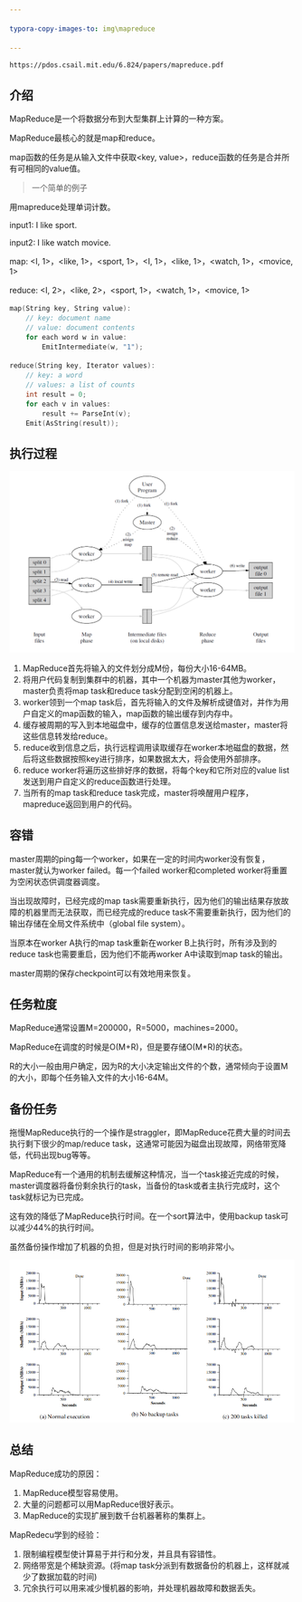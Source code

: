 ```yaml
---

typora-copy-images-to: img\mapreduce

---
```


```pdf
https://pdos.csail.mit.edu/6.824/papers/mapreduce.pdf
```





## 介绍

MapReduce是一个将数据分布到大型集群上计算的一种方案。

MapReduce最核心的就是map和reduce。

map函数的任务是从输入文件中获取<key, value>，reduce函数的任务是合并所有可相同的value值。

> 一个简单的例子

用mapreduce处理单词计数。

input1: I like sport.

input2: I like watch movice.

map: <I, 1>，<like, 1>，<sport, 1>，<I, 1>，<like, 1>，<watch, 1>，<movice, 1>

reduce: <I, 2>，<like, 2>，<sport, 1>，<watch, 1>，<movice, 1>





```cpp
map(String key, String value):
    // key: document name
    // value: document contents
    for each word w in value:
    	EmitIntermediate(w, "1");

reduce(String key, Iterator values):
    // key: a word
    // values: a list of counts
    int result = 0;
    for each v in values:
        result += ParseInt(v);
    Emit(AsString(result));
```



## 执行过程

![image-20201223214050790](img/mapreduce/image-20201223214050790.png)

1. MapReduce首先将输入的文件划分成M份，每份大小16-64MB。
2. 将用户代码复制到集群中的机器，其中一个机器为master其他为worker，master负责将map task和reduce task分配到空闲的机器上。
3. worker领到一个map task后，首先将输入的文件及解析成键值对，并作为用户自定义的map函数的输入，map函数的输出缓存到内存中。
4. 缓存被周期的写入到本地磁盘中，缓存的位置信息发送给master，master将这些信息转发给reduce。
5. reduce收到信息之后，执行远程调用读取缓存在worker本地磁盘的数据，然后将这些数据按照key进行排序，如果数据太大，将会使用外部排序。
6. reduce worker将遍历这些排好序的数据，将每个key和它所对应的value list发送到用户自定义的reduce函数进行处理。
7. 当所有的map task和reduce task完成，master将唤醒用户程序，mapreduce返回到用户的代码。



## 容错

master周期的ping每一个worker，如果在一定的时间内worker没有恢复，master就认为worker failed。每一个failed worker和completed worker将重置为空闲状态供调度器调度。

当出现故障时，已经完成的map task需要重新执行，因为他们的输出结果存放故障的机器里而无法获取，而已经完成的reduce task不需要重新执行，因为他们的输出存储在全局文件系统中（global file system）。

当原本在worker A执行的map task重新在worker B上执行时，所有涉及到的reduce task也需要重启，因为他们不能再worker A中读取到map task的输出。

master周期的保存checkpoint可以有效地用来恢复。





## 任务粒度

MapReduce通常设置M=200000，R=5000，machines=2000。

MapReduce在调度的时候是O(M+R)，但是要存储O(M*R)的状态。

R的大小一般由用户确定，因为R的大小决定输出文件的个数，通常倾向于设置M的大小，即每个任务输入文件的大小16-64M。





## 备份任务

拖慢MapReduce执行的一个操作是straggler，即MapReduce花费大量的时间去执行剩下很少的map/reduce task，这通常可能因为磁盘出现故障，网络带宽降低，代码出现bug等等。

MapReduce有一个通用的机制去缓解这种情况，当一个task接近完成的时候，master调度器将备份剩余执行的task，当备份的task或者主执行完成时，这个task就标记为已完成。

这有效的降低了MapReduce执行时间。在一个sort算法中，使用backup task可以减少44%的执行时间。

虽然备份操作增加了机器的负担，但是对执行时间的影响非常小。

![image-20201225103248530](img/mapreduce/image-20201225103248530.png)



## 总结

MapReduce成功的原因：

1. MapReduce模型容易使用。
2. 大量的问题都可以用MapReduce很好表示。
3. MapReduce的实现扩展到数千台机器著称的集群上。



MapRedecu学到的经验：

1. 限制编程模型使计算易于并行和分发，并且具有容错性。
2. 网络带宽是个稀缺资源。(将map task分派到有数据备份的机器上，这样就减少了数据加载的时间)
3. 冗余执行可以用来减少慢机器的影响，并处理机器故障和数据丢失。

